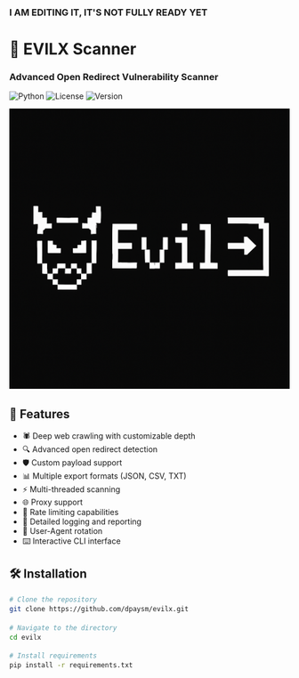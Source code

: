 ### I AM EDITING IT, IT'S NOT FULLY READY YET

# 🎯 EVILX Scanner
### Advanced Open Redirect Vulnerability Scanner

![Python](https://img.shields.io/badge/Python-3.8%2B-blue)
![License](https://img.shields.io/badge/License-MIT-green)
![Version](https://img.shields.io/badge/Version-1.0-red)

<p align="center">
  <img src="evil.png" alt="EVILX Scanner Banner" width="600">
</p>

## 🚀 Features

- 🕷️ Deep web crawling with customizable depth
- 🔍 Advanced open redirect detection
- 🛡️ Custom payload support
- 📊 Multiple export formats (JSON, CSV, TXT)
- ⚡ Multi-threaded scanning
- 🌐 Proxy support
- 🔄 Rate limiting capabilities
- 📝 Detailed logging and reporting
- 🎯 User-Agent rotation
- ⌨️ Interactive CLI interface

## 🛠️ Installation

```bash
# Clone the repository
git clone https://github.com/dpaysm/evilx.git

# Navigate to the directory
cd evilx

# Install requirements
pip install -r requirements.txt

